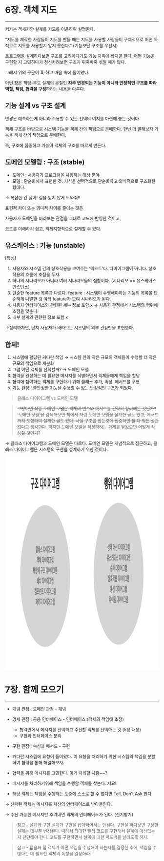 # 6장. 객체 지도

---

저자는 객체지향 설계를 지도를 이용하여 설명한다.

“지도를 제작한 사람들이 지도를 만들 때는 지도를 사용할 사람들이 구체적으로 어떤 목적으로 지도를 사용할지 알지 못한다.” (기능보단 구조를 우선시)

프로그램을 설계하다보면 구조를 고려하다가도 기능 지옥에 빠지곤 한다. 어떤 기능을 구현할 지 고민하다가 정신차려보면 구조가 뒤죽박죽 섞일 때가 많다.

그래서 위의 구문이 훅 하고 마음 속에 들어왔다.

이번 장은 책임-주도 설계의 본질인 **자주 변경되는 기능이 아니라 안정적인 구조를 따라 역할, 책임, 협력을 구성**하라는 내용을 다룬다.

## 기능 설계 vs 구조 설계

변경은 예측하는게 아니라 수용할 수 있는 선택의 여지를 마련해 놓는 것이다.

객체 구조를 바탕으로 시스템 기능을 객체 간의 책임으로 분배한다. 한번 더 말해보자 기능을 객체 간의 책임으로 분배한다.

즉, 구조에 집중하고 기능이 객체의 구조를 따르게 만든다.

## 도메인 모델링 : 구조 (stable)

- 도메인 : 사용자가 프로그램을 사용하는 대상 분야
- 모델 : 단순화해서 표현한 것. 지식을 선택적으로 단순화하고 의식적으로 구조화한 형태다.

→ 복잡한 건 싫어! 길을 잃지 않게 도와줘!!

표현적 차이 또는 의미적 차이를 줄이는 것은 

사용자가 도메인을 바라보는 관점을 그대로 코드에 반영한 것이고,

코드를 이해하기 쉽고, 객체지향적으로 설계할 수 있다.

## 유스케이스 : 기능 (unstable)

[특성]

1. 사용자와 시스템 간의 상호작용을 보여주는 ‘텍스트’다. 다이어그램이 아니다. 상호작용의 흐름에 초점을 두자.
2. 하나의 시나리오가 아니라 여러 시나리오들의 집합이다. (시나리오 == 유스케이스 인스턴스)
3. 단순한 feature 목록과 다르다. 
feature : 시스템이 수행해야하는 기능의 목록을 단순하게 나열한 것
여러 feature가 모여 시나리오가 된다.
4. 사용자 인터페이스와 관련된 세부 정보 포함 x → 사용자 관점에서 시스템의 행위에 초점을 맞춘다.
5. 내부 설계와 관련된 정보 포함 x

→정리하자면, 단지 사용자가 바라보는 시스템의 외부 관점만을 표현한다.

## 합체!

1. 시스템에 할당된 커다란 책임 → 시스템 안의 작은 규모의 객체들이 수행할 더 작은 규모의 책임으로 세분화
2. 그럼 어떤 객체를 선택할까? → 도메인 모델
3. 협력을 완성하는 데 필요한 메시지를 식별하면서 객체들에게 책임을 할당
4. 협력에 참여하는 객체를 구현하기 위해 클래스 추가, 속성, 메서드를 구현
5. 기능 완성!! 불안정한 기능을 수용할 수 있는 안정적인 구조가 되었다.

> 클래스 다이어그램 vs 도메인 모델
> 

> ~~그렇다면 최종 도메인 모델은 객체의 변수와 메서드를 간략히 정리해논 것인가?
’도메인 모델’을 검색해보면 책에서 처럼 도메인 모델을 설계한 글도 있고, 메서드까지 포함하여 설계한 글도 있다. 사실 구조를 잡는것에 집중하면 둘 다 뭐든 상관없다고 생각한다.
하지만 도메인 모델을 작성하라는 과제를 받았으면 어떻게 작성할 것인가?~~
> 

→ 클래스 다이어그램과 도메인 모델은 다르다. 도메인 모델은 개념적으로 접근하고, 클래스 다이어그램은 시스템의 구현을 설계하기 위한 것이다. 

<img src="./img/diagram.png" height="700px" width="700px">

# 7장. 함께 모으기

---

- 개념 관점 : 도메인 관점 - 개념
- 명세 관점 : 공용 인터페이스 - 인터페이스 (객체의 책임에 초점)
    - 협력안에서 메시지를 선택하고 수신할 객체를 선택하는 것 (5장 내용)
    - 구현과 인터페이스 분리
- 구현 관점 : 속성과 메서드 - 구현

- 커다란 시스템에 요청이 들어왔다. 이 요청을 처리하기 위한 시스템의 책임을 분할하여 협력을 통해 해결해보자.
- 협력을 위해 메시지를 고민한다. 이거 처리할 사람~~?
- 메시지를 처리하기위해 책임을 수행할 객체를 찾는다. 저요!!
- 해당 객체는 책임을 수행하는 도중에 스스로 할 수 없다면 Tell, Don’t Ask 한다.

→ 선택된 객체는 메시지를 자신의 인터페이스로 받아들인다.

→ 수신 가능한 메시지만 추려내면 객체의 인터페이스가 된다. (신기방기)

> 참고 - 설계와 구현
설계가 구현을 잡아먹어서는 안된다. 구현을 하다보면 구상한 설계는 대부분 변경된다. 따라서 최대한 빨리 코드를 구현해서 설계에 이상없는지 판단해야 한다.
코드를 구현하면서 설계에 대한 피드백을 날리도록 하자.
> 

> 참고 - 캡슐화 팁
객체가 어떤 책임을 수행해야 하는지를 결정한 후에, 책임을 수행하는 데 필요한 객체의 속성을 결정하라.
>
